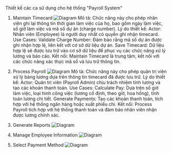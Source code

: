 Thiết kế các ca sử dụng cho hệ thống "Payroll System"

1. Maintain Timecard
![Diagram](https://www.planttext.com/api/plantuml/png/V51B2i8m4Dtd54FslO0B4OfBHQYwbR4TQoIVagI58fxCXKVo2YPAfCNYm6pUo_jadlV7mdcqlbMIOUcDXQLgfEc901sGQXYpL7hKjIJOO6-Db4NlF2cuCWZJEYhH4V0L2kt3mbQe0DcAHuTTVaX4miUoFKfHeIV8psXhWdMhZcIJDh4VSgmiiAEVi0X-WswCXHz0biqdUqnWwUqu5sQ3deqrbt0H4Ffa-3-FOPNeyExRHHi8HiZPWdGLx_u2003__mC0)
Mô tả: Chức năng này cho phép nhân viên ghi lại thông tin thời gian làm việc của họ, bao gồm ngày làm việc, số giờ làm việc và mã số dự án (charge number).
Lý do thiết kế:
Actor: Nhân viên (Employee) là người duy nhất có quyền ghi nhận timecard.
Use Cases:
Validate Charge Number: Đảm bảo rằng mã số dự án được ghi nhận hợp lệ, liên kết với cơ sở dữ liệu dự án.
Save Timecard: Dữ liệu hợp lệ sẽ được lưu trữ vào cơ sở dữ liệu để phục vụ các chức năng xử lý lương và báo cáo.
Kết nối: Maintain Timecard là trung tâm, kết nối với các chức năng xác thực mã số và lưu trữ thông tin.

2. Process Payroll
![Diagram](s://www.planttext.com/api/plantuml/png/T91D2i9034RtEKNelbUGIXTk2-9QmZI8C3ymoIoAU38NFP9Ni2sDKAfPXJVlIyAyNsCZIbbBy41EKyQEXfoyF_RX7f44QMu0CZkbUFDimdaGvO0FmAcAi2DXhBgS78kOLCqJBkrrnIlTHbhohdZIPR85ld1YM_t4aVDg1uug5h47u_04M8x7kZxyE697pDli_cljrZKS-_aRFm000F__0m00)
Mô tả: Chức năng này cho phép quản trị viên xử lý bảng lương dựa trên thông tin timecard đã được lưu trữ.
Lý do thiết kế:
Actor: Quản trị viên (Payroll Admin) chịu trách nhiệm tính lương và tạo các khoản thanh toán.
Use Cases:
Calculate Pay: Dựa trên số giờ làm việc, loại hình công việc (lương cố định, theo giờ, hoa hồng), tính toán lương chi tiết.
Generate Payments: Tạo các khoản thanh toán, tích hợp với hệ thống ngân hàng hoặc xuất phiếu chi.
Kết nối: Process Payroll tích hợp với hệ thống thanh toán và đảm bảo nhân viên nhận được lương chính xác.
3. Generate Reports
![Diagram](s://www.planttext.com/api/plantuml/png/V95D2i8m44RtESNGVQyW5H5TYjQwbA4Tf9YVaaoH8fxCXKVo2ZQbqOgrMINVl1aUa-VzaJX6oxMI0dCs5fQgagOX0dH0gkhJ3JRMI3alLAbz1Vr524ivepv92i2kSKmAhWBQKplAqH54Az9aaGcsL1dBBl8ZzejZoFlukoahwG9hKri71sFFL8GkN-Zo4JurZDBB3E7sEO9cc2ENHaDQAXhYeI1kGhGRW3YUZSd-He7y24uptckQUAjq-_vdaf0k_0U-0000__y30000)

4. Manage Employee Information
![Diagram](s://www.planttext.com/api/plantuml/png/T95D2i8m44RtESNGVQyWBUh2XI18rp8qOn7oKvBfeeWdS-6Hl8AD9QNMDAimttl95_9-lWhFwBZJIc3Dri49UsULAgM-6K0F63P2EAePJQCe0kVUCscu2nXMvwb6Jv0TqM13iDUjiZqH7CpLPk6OQdiPinZzUgMKanJvOPQ6grOYhrmoPcblHufcNbJ6yQGyXFY-6V9yawZzDudSlEugjAYtoYqw5MHa-A8F0000__y30000)

5. Select Payment Method
![Diagram](s://www.planttext.com/api/plantuml/png/T9512eCm44NtESNGlLSeWdOf2D9r2N6emSI4P5n8wScww95wXIRLK6mrco5_tf_yCA_7C_V47OrQCIx8E3Xfgyo42Dm3QikOGq5yk2g4ca_EADLCdb33ZK4ueqV1FSAXGHN0o6WS22gaphI7EELSNERcqblxYiwOK4iPtu4IhV6IaczM5t7JLt6feEXGzCaJbO-moTTIzADDx7nZTyR2Lo7BZlzXVuL4hQFjKTymUyGI8SUXZKju0m00__y30000)
